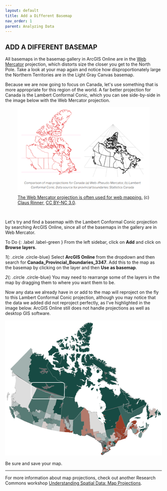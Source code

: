 ```yaml
---
layout: default
title: Add a Different Basemap
nav_order: 1
parent: Analyzing Data
---
```


## ADD A DIFFERENT BASEMAP

All basemaps in the basemap gallery in ArcGIS Online are in the [Web Mercator](https://en.wikipedia.org/wiki/Web_Mercator_projection) projection, which distorts size the closer you get to the North Pole. Take a look at your map again and notice how disproportionately large the Northern Territories are in the Light Gray Canvas basemap.

Because we are now going to focus on Canada, let's use something that is more appropriate for this region of the world. A far better projection for Canada is the Lambert Conformal Conic, which you can see side-by-side in the image below with the Web Mercator projection.

<figure>
  <img src="../images/projection.png" alt="projection">
  <figcaption><a href="https://gis.blog.ryerson.ca/2020/11/03/how-to-lie-with-covid-19-maps/">The Web Mercator projection is often used for web mapping.</a> (c) <a href="https://gis.blog.ryerson.ca/about-the-author/">Claus Rinner,</a> <a href="https://creativecommons.org/licenses/by-nc/3.0/">CC BY-NC 3.0</a>.</figcaption>
</figure>

<p>&nbsp;</p>

 Let's try and find a basemap with the Lambert Conformal Conic projection by searching ArcGIS Online, since all of the basemaps in the gallery are in Web Mercator.

To Do
{: .label .label-green }
From the left sidebar, click on **Add** and click on **Browse layers**.

*1*{: .circle .circle-blue} Select **ArcGIS Online** from the dropdown and then search for **Canada_Provincial_Boundaries_3347**. Add this to the map as the basemap by clicking on the layer and then **Use as basemap**.

*2*{: .circle .circle-blue} You may need to rearrange some of the layers in the map by dragging them to where you want them to be.

Now any data we already have in or add to the map will reproject on the fly to this Lambert Conformal Conic projection, although you may notice that the data we added did not reproject perfectly, as I've highlighted in the image below. ArcGIS Online still does not handle projections as well as desktop GIS software.

![reproject](../images/reproject.png)

Be sure and save your map.

***

For more information about map projections, check out another Research Commons workshop [Understanding Spatial Data: Map Projections](https://ubc-library-rc.github.io/map-projections/).
